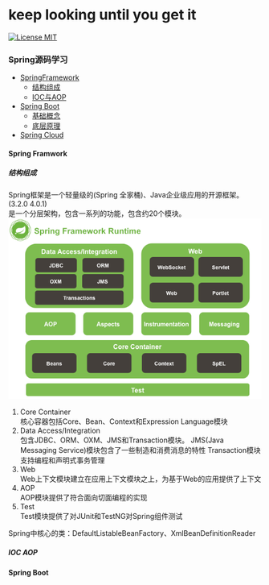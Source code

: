 # keep looking until you get it
[![License MIT](https://img.shields.io/badge/license-MIT-blue.svg)](https://raw.githubusercontent.com/iluwatar/java-design-patterns/master/LICENSE.md)

### Spring源码学习
- [SpringFramework](#Spring-Framwork)
  - [结构组成](#结构组成)
  - [IOC与AOP](#IOC-AOP)
- [Spring Boot](#Spring-Boot)
  - [基础概念](#基础概念)
  - [底层原理](#底层原理)
- [Spring Cloud](#Spring-Cloud)

  



#### Spring Framwork
##### 结构组成
Spring框架是一个轻量级的(Spring 全家桶)、Java企业级应用的开源框架。(3.2.0  4.0.1)  
是一个分层架构，包含一系列的功能，包含约20个模块。
![image](https://github.com/Egnaxela/springLearning/blob/master/img/SpringFramework.png)

1. Core Container  
    核心容器包括Core、Bean、Context和Expression Language模块
2. Data Access/Integration  
    包含JDBC、ORM、OXM、JMS和Transaction模块。
    JMS(Java Messaging Service)模块包含了一些制造和消费消息的特性
    Transaction模块支持编程和声明式事务管理     
3. Web  
    Web上下文模块建立在应用上下文模块之上，为基于Web的应用提供了上下文
4. AOP  
    AOP模块提供了符合面向切面编程的实现
5. Test  
    Test模块提供了对JUnit和TestNG对Spring组件测试  

Spring中核心的类：DefaultListableBeanFactory、XmlBeanDefinitionReader
##### IOC AOP


#### Spring Boot

